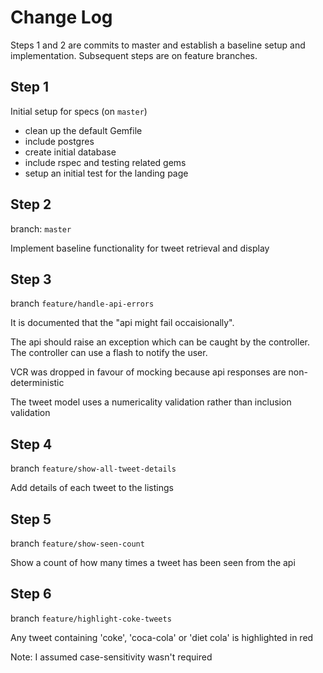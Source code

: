 # Change Log

Steps 1 and 2 are commits to master and establish a baseline setup and implementation.
Subsequent steps are on feature branches.


## Step 1

Initial setup for specs (on `master`)

* clean up the default Gemfile
* include postgres
* create initial database
* include rspec and testing related gems
* setup an initial test for the landing page


## Step 2

branch: `master`

Implement baseline functionality for tweet retrieval and display


## Step 3

branch `feature/handle-api-errors`

It is documented that the "api might fail occaisionally".

The api should raise an exception which can be caught by the controller.
The controller can use a flash to notify the user.

VCR was dropped in favour of mocking because api responses are non-deterministic

The tweet model uses a numericality validation rather than inclusion validation


## Step 4

branch `feature/show-all-tweet-details`

Add details of each tweet to the listings


## Step 5

branch `feature/show-seen-count`

Show a count of how many times a tweet has been seen from the api


## Step 6

branch `feature/highlight-coke-tweets`

Any tweet containing 'coke', 'coca-cola' or 'diet cola' is highlighted in red

Note: I assumed case-sensitivity wasn't required


